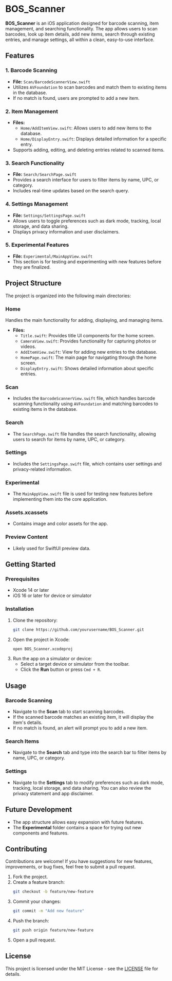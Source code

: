 # BOS_Scanner

**BOS_Scanner** is an iOS application designed for barcode scanning, item management, and searching functionality. The app allows users to scan barcodes, look up item details, add new items, search through existing entries, and manage settings, all within a clean, easy-to-use interface.

## Features

### 1. Barcode Scanning
   - **File:** `Scan/BarcodeScannerView.swift`
   - Utilizes `AVFoundation` to scan barcodes and match them to existing items in the database.
   - If no match is found, users are prompted to add a new item.

### 2. Item Management
   - **Files:**
     - `Home/AddItemView.swift`: Allows users to add new items to the database.
     - `Home/DisplayEntry.swift`: Displays detailed information for a specific entry.
   - Supports adding, editing, and deleting entries related to scanned items.

### 3. Search Functionality
   - **File:** `Search/SearchPage.swift`
   - Provides a search interface for users to filter items by name, UPC, or category.
   - Includes real-time updates based on the search query.

### 4. Settings Management
   - **File:** `Settings/SettingsPage.swift`
   - Allows users to toggle preferences such as dark mode, tracking, local storage, and data sharing.
   - Displays privacy information and user disclaimers.

### 5. Experimental Features
   - **File:** `Experimental/MainAppView.swift`
   - This section is for testing and experimenting with new features before they are finalized.

## Project Structure

The project is organized into the following main directories:

### **Home**
   Handles the main functionality for adding, displaying, and managing items.

   - **Files:**
     - `Title.swift`: Provides title UI components for the home screen.
     - `CameraView.swift`: Provides functionality for capturing photos or videos.
     - `AddItemView.swift`: View for adding new entries to the database.
     - `HomePage.swift`: The main page for navigating through the home screen.
     - `DisplayEntry.swift`: Shows detailed information about specific entries.

### **Scan**
   - Includes the `BarcodeScannerView.swift` file, which handles barcode scanning functionality using `AVFoundation` and matching barcodes to existing items in the database.

### **Search**
   - The `SearchPage.swift` file handles the search functionality, allowing users to search for items by name, UPC, or category.

### **Settings**
   - Includes the `SettingsPage.swift` file, which contains user settings and privacy-related information.

### **Experimental**
   - The `MainAppView.swift` file is used for testing new features before implementing them into the core application.

### **Assets.xcassets**
   - Contains image and color assets for the app.

### **Preview Content**
   - Likely used for SwiftUI preview data.

## Getting Started

### Prerequisites
- Xcode 14 or later
- iOS 16 or later for device or simulator

### Installation

1. Clone the repository:
    ```bash
    git clone https://github.com/yourusername/BOS_Scanner.git
    ```
2. Open the project in Xcode:
    ```bash
    open BOS_Scanner.xcodeproj
    ```
3. Run the app on a simulator or device:
    - Select a target device or simulator from the toolbar.
    - Click the **Run** button or press `Cmd + R`.

## Usage

### Barcode Scanning
- Navigate to the **Scan** tab to start scanning barcodes.
- If the scanned barcode matches an existing item, it will display the item's details.
- If no match is found, an alert will prompt you to add a new item.

### Search Items
- Navigate to the **Search** tab and type into the search bar to filter items by name, UPC, or category.

### Settings
- Navigate to the **Settings** tab to modify preferences such as dark mode, tracking, local storage, and data sharing. You can also review the privacy statement and app disclaimer.

## Future Development

- The app structure allows easy expansion with future features.
- The **Experimental** folder contains a space for trying out new components and features.

## Contributing

Contributions are welcome! If you have suggestions for new features, improvements, or bug fixes, feel free to submit a pull request.

1. Fork the project.
2. Create a feature branch:
    ```bash
    git checkout -b feature/new-feature
    ```
3. Commit your changes:
    ```bash
    git commit -m "Add new feature"
    ```
4. Push the branch:
    ```bash
    git push origin feature/new-feature
    ```
5. Open a pull request.

## License

This project is licensed under the MIT License - see the [LICENSE](LICENSE) file for details.

